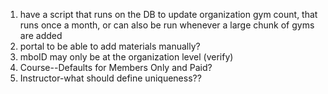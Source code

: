 1. have a script that runs on the DB to update organization gym count, that runs once a month, or can also be run whenever a large chunk of gyms are added
2. portal to be able to add materials manually?
3. mboID may only be at the organization level (verify)
4. Course--Defaults for Members Only and Paid?
5. Instructor-what should define uniqueness??
